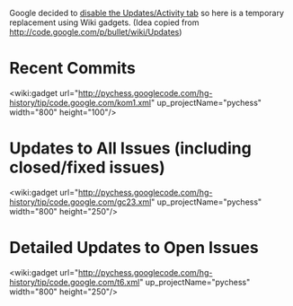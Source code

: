 Google decided to [disable the Updates/Activity tab](http://code.google.com/p/support/issues/detail?id=24324) so here is a temporary replacement using Wiki gadgets. (Idea copied from http://code.google.com/p/bullet/wiki/Updates)

# Recent Commits #
<wiki:gadget url="http://pychess.googlecode.com/hg-history/tip/code.google.com/kom1.xml" up\_projectName="pychess" width="800" height="100"/>
# Updates to All Issues (including closed/fixed issues) #
<wiki:gadget url="http://pychess.googlecode.com/hg-history/tip/code.google.com/gc23.xml" up\_projectName="pychess" width="800"  height="250"/>
# Detailed Updates to Open Issues #
<wiki:gadget url="http://pychess.googlecode.com/hg-history/tip/code.google.com/t6.xml" up\_projectName="pychess" width="800"  height="250"/>